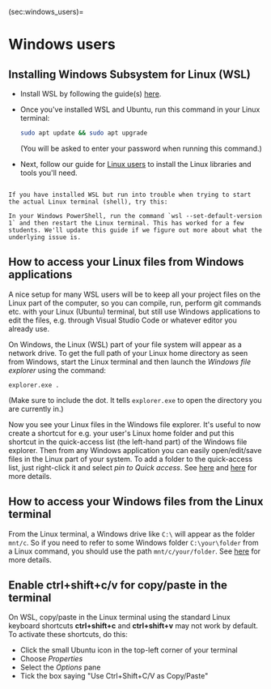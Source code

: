 (sec:windows_users)=
# Windows users

## Installing Windows Subsystem for Linux (WSL)

- Install WSL by following the guide(s) [here](https://docs.microsoft.com/en-us/windows/wsl/install-win10).

- Once you've installed WSL and Ubuntu, run this command in your Linux terminal: 
  ```sh
  sudo apt update && sudo apt upgrade
  ```
  (You will be asked to enter your password when running this command.) 

- Next, follow our guide for [Linux users](linux_users.md) to install the Linux libraries and tools you'll need.


```{note}

If you have installed WSL but run into trouble when trying to start the actual Linux terminal (shell), try this:

In your Windows PowerShell, run the command `wsl --set-default-version 1` and then restart the Linux terminal. This has worked for a few students. We'll update this guide if we figure out more about what the underlying issue is.
```


## How to access your Linux files from Windows applications

A nice setup for many WSL users will be to keep all your project files on the Linux part of the computer, so you can compile, run, perform git commands etc. with your Linux (Ubuntu) terminal, but still use Windows applications to edit the files, e.g. through Visual Studio Code or whatever editor you already use.

On Windows, the Linux (WSL) part of your file system will appear as a network drive. To get the full path of your Linux home directory as seen from Windows, start the Linux terminal and then launch the *Windows file explorer* using the command:

```
explorer.exe .
```

(Make sure to include the dot. It tells `explorer.exe` to open the directory you are currently in.)

Now you see your Linux files in the Windows file explorer. It's useful to now create a shortcut for e.g. your user's Linux home folder and put this shortcut in the quick-access list (the left-hand part) of the Windows file explorer. Then from any Windows application you can easily open/edit/save files in the Linux part of your system. To add a folder to the quick-access list, just right-click it and select *pin to Quick access*. See [here](https://docs.microsoft.com/en-us/windows/wsl/filesystems#view-your-current-directory-in-windows-file-explorer) and [here](https://www.howtogeek.com/426749/how-to-access-your-linux-wsl-files-in-windows-10/) for more details.


## How to access your Windows files from the Linux terminal

From the Linux terminal, a Windows drive like `C:\` will appear as the folder `mnt/c`. So if you need to refer to some Windows folder `C:\your\folder` from a Linux command, you should use the path `mnt/c/your/folder`. See [here](https://askubuntu.com/a/943023) for more details.


## Enable ctrl+shift+c/v for copy/paste in the terminal

On WSL, copy/paste in the Linux terminal using the standard Linux keyboard shortcuts **ctrl+shift+c** and **ctrl+shift+v** may not work by default. To activate these shortcuts, do this:

  - Click the small Ubuntu icon in the top-left corner of your terminal
  - Choose *Properties*
  - Select the *Options* pane
  - Tick the box saying "Use Ctrl+Shift+C/V as Copy/Paste"
